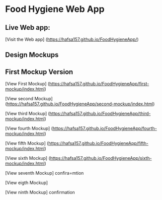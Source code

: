 # Food Hygiene Web App 

##  Live Web app: 
[Visit the Web app] (https://hafsa157.github.io/FoodHygieneApp/)




##  Design Mockups

## First Mockup Version

[View First Mockup]   (https://hafsa157.github.io/FoodHygieneApp/first-mockup/index.html)


[View second Mockup]  (https://hafsa157.github.io/FoodHygieneApp/second-mockup/index.html)



[View third Mockup]   (https://hafsa157.github.io/FoodHygieneApp/third-mockup/index.html)



[View fourth Mockup]  (https://hafsa157.github.io/FoodHygieneApp/fourth-mockup/index.html)


[View fifth Mockup]   (https://hafsa157.github.io/FoodHygieneApp/fifth-mockup/index.html)


[View sixth Mockup]   (https://hafsa157.github.io/FoodHygieneApp/sixth-mockup/index.html)

[View seventh Mockup] confira=mtion

[View eigth Mockup]  

[View ninth Mockup] confirmation

 

